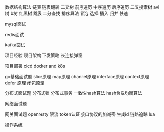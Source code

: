 <!--
 * @Date: 2021-05-10 17:49:17
 * @LastEditors: seven sun 
 * @LastEditTime: 2021-12-16 14:41:44
 * @FilePath: /interview/README.md
-->
数据结构算法
链表
链表翻转
二叉树
前序遍历 中序遍历 后序遍历
二叉搜索树
avl树
b树
红黑树
跳表
二分查找
排序算法
冒泡
选择
插入
归并
快速


mysql面试


redis面试


kafka面试


项目经验
项目架构
下发策略
长连接弹窗


项目部署
cicd
docker and k8s


go基础面试题
slice原理
map原理
channel原理
interface原理
context原理
defer 原理
闭包原理



分布式面试题
分布式锁
分布式事务
一致性hash算法
hash负载均衡算法





网络面试题



网关面试题
openresty
限流
token认证
接口协议的加减密
生成id 链路追踪
lua 



操作系统
